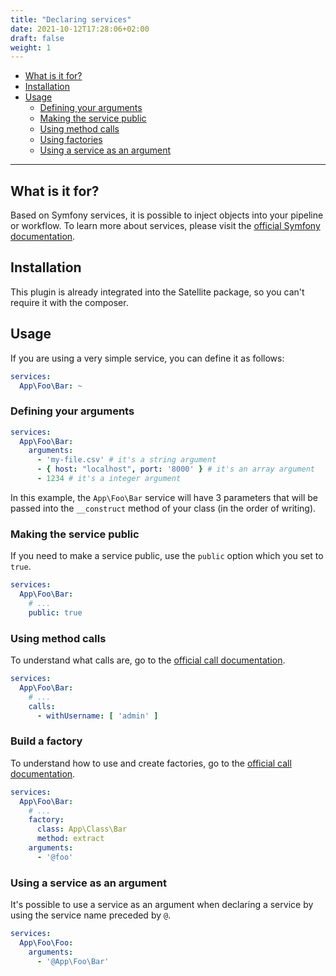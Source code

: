 ```yaml
---
title: "Declaring services"
date: 2021-10-12T17:28:06+02:00
draft: false
weight: 1
---
```


- [What is it for?](#what-is-it-for)
- [Installation](#installation)
- [Usage](#usage)
  - [Defining your arguments](#defining-your-arguments)
  - [Making the service public](#making-the-service-public)
  - [Using method calls](#using-method-calls)
  - [Using factories](#build-a-factory)
  - [Using a service as an argument](#using-a-service-as-an-argument)

---

## What is it for?

Based on Symfony services, it is possible to inject objects into your pipeline or workflow.
To learn more about services, please visit the
[official Symfony documentation](https://symfony.com/doc/current/service_container.html).

## Installation

This plugin is already integrated into the Satellite package, so you can't require it with the composer.

## Usage

If you are using a very simple service, you can define it as follows:

```yaml
services:
  App\Foo\Bar: ~
```

### Defining your arguments

```yaml
services:
  App\Foo\Bar:
    arguments:
      - 'my-file.csv' # it's a string argument
      - { host: "localhost", port: '8000' } # it's an array argument
      - 1234 # it's a integer argument
```

In this example, the `App\Foo\Bar` service will have 3 parameters that will be passed into the 
`__construct` method of your class (in the order of writing).

### Making the service public

If you need to make a service public, use the `public` option which you set to `true`.

```yaml
services:
  App\Foo\Bar:
    # ...
    public: true
```

### Using method calls

To understand what calls are, go to the [official call documentation](https://symfony.com/doc/current/service_container/calls.html).

```yaml
services:
  App\Foo\Bar:
    # ...
    calls:
      - withUsername: [ 'admin' ]
```

### Build a factory

To understand how to use and create factories, go to the [official call documentation](https://symfony.com/doc/current/service_container/factories.html).

```yaml
services:
  App\Foo\Bar:
    # ...
    factory:
      class: App\Class\Bar
      method: extract
    arguments:
      - '@foo'
```

### Using a service as an argument

It's possible to use a service as an argument when declaring a service by using the service name preceded by `@`.

```yaml
services:
  App\Foo\Foo:
    arguments:
      - '@App\Foo\Bar'
```
